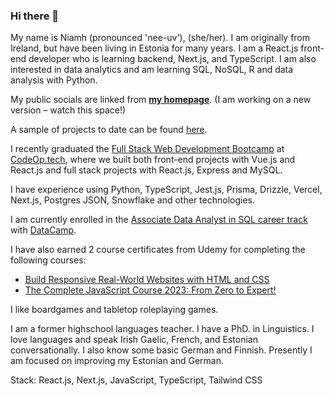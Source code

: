 ### Hi there 👋

My name is Niamh (pronounced 'nee-uv'), (she/her). I am originally from Ireland, but have been living in Estonia for many years. I am a React.js front-end developer who is learning backend, Next.js, and TypeScript. I am also interested in data analytics and am learning SQL, NoSQL, R and data analysis with Python.

My public socials are linked from [**my homepage**](https://niamhdoyle.dev/). (I am working on a new version – watch this space!)

A sample of projects to date can be found [here](https://niamhdoyle.dev/#section-work).

I recently graduated the [Full Stack Web Development Bootcamp](https://codeop.tech/coding-bootcamp/) at [CodeOp.tech](https://codeop.tech/), where we built both front-end projects with Vue.js and React.js and full stack projects with React.js, Express and MySQL.

I have experience using Python, TypeScript, Jest.js, Prisma, Drizzle, Vercel, Next.js, Postgres JSON, Snowflake and other technologies.

I am currently enrolled in the [Associate Data Analyst in SQL career track](https://www.datacamp.com/tracks/associate-data-analyst-in-sql) with [DataCamp](https://www.datacamp.com/).

I have also earned 2 course certificates from Udemy for completing the following courses:

- [Build Responsive Real-World Websites with HTML and CSS](https://www.udemy.com/course/design-and-develop-a-killer-website-with-html5-and-css3/)
- [The Complete JavaScript Course 2023: From Zero to Expert!](https://www.udemy.com/course/the-complete-javascript-course/)

I like boardgames and tabletop roleplaying games.

I am a former highschool languages teacher. I have a PhD. in Linguistics. I love languages and speak Irish Gaelic, French, and Estonian conversationally. I also know some basic German and Finnish. Presently I am focused on improving my Estonian and German.

Stack: React.js, Next.js, JavaScript, TypeScript, Tailwind CSS
